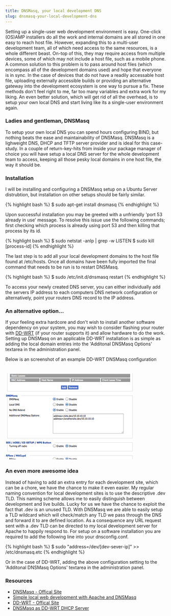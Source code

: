 ```yaml
---
title: DNSMasq, your local development DNS
slug: dnsmasq-your-local-development-dns
---
```


Setting up a single-user web development environment is easy.
One-click (OS)AMP installers do all the work and internal domains are all stored in one easy to reach host file.
However, expanding this to a multi-user development team, all of which need access to the same resources, is a whole different beast.
On-top of this, they may require access from multiple devices, some of which may not include a host file, such as a mobile phone.
A common solution to this problem is to pass around host files (which encompass all of the development domains used) and hope that everyone is in sync.
In the case of devices that do not have a readily accessable host file, uploading externally accessible builds or providing an alternative gateway into the development ecosystem is one way to pursue a fix.
These methods don't feel right to me, far too many variables and extra work for my liking.
An even better solution, which will get rid of all the overhead, is to setup your own local DNS and start living like its a single-user environment again.

### Ladies and gentleman, DNSMasq

To setup your own local DNS you can spend hours configuring BIND, but nothing beats the ease and maintainability of DNSMasq.
DNSMasq is a lighweight DNS, DHCP and TFTP server provider and is ideal for this case-study.
In a couple of return-key-hits from inside your package manager of choice you will have setup a local DNS server for the whole development team to access, keeping all those pesky local domains in one host file, the way it should be.

### Installation

I will be installing and configuring a DNSMasq setup on a Ubuntu Server distrubtion, but installation on other setups should be fairly similar.

{% highlight bash %}
$ sudo apt-get install dnsmasq
{% endhighlight %}

Upon successful installation you may be greeted with a unfriendly 'port 53 already in use' message.
To resolve this issue use the following commands; first checking which process is already using port 53 and then killing that process by its id.

{% highlight bash %}
$  sudo netstat -anlp | grep -w LISTEN
$  sudo kill [process-id]
{% endhighlight %}

The last step is to add all your local development domains to the host file found at <span class="snippet">/etc/hosts</span>.
Once all domains have been fully imported the final command that needs to be run is to restart DNSMasq.

{% highlight bash %}
$  sudo /etc/init.d/dnsmasq restart
{% endhighlight %}

To access your newly created DNS server, you can either individually add the servers IP address to each computers DNS network configuration or alternatively, point your routers DNS record to the IP address.

### An alternative option...

If your feeling extra hardcore and don't wish to install another software dependency on your system, you may wish to consider flashing your router with [DD-WRT](http://www.dd-wrt.com/) (if your router supports it) and allow hardware to do the work.
Setting up DNSMasq on an applicable DD-WRT installation is as simple as adding the local domain entries into the 'Additonal DNSMasq Options' textarea in the administration panel.

<p class="title centre"><span>Below is an screenshot of an example DD-WRT DNSMasq configuration</span></p>
<img style="margin-top:20px;" src="/posts/dnsmasq-your-local-development-dns/dd-wrt.png" class="centre shadow" /></a>

### An even more awesome idea

Instead of having to add an extra entry for each development site, which can be a chore, we have the chance to make it even easier.
My regular naming convention for local development sites is to use the descriptive <span class="snippet">.dev</span> TLD.
This naming scheme allows me to easily distinguish between development and live builds.
Lucky for us we have the chance to exploit the fact that <span class="snippet">.dev</span> is an unused TLD.
With DNSMasq we are able to easily setup a TLD wildcard which will check/match any TLD we pass through the DNS and forward it to are defined location.
As a consequence any URL request sent with a <span class="snippet">.dev</span> TLD can be directed to my local development server for Apache to happily respond to.
For setup on a software installation you are required to add the following line into your <span class="snippet">dnsconfig.conf</span>.

{% highlight bash %}
$  sudo "address=/dev/[dev-sever-ip]" >> /etc/dnsmasq.etc
{% endhighlight %}

Or in the case of DD-WRT, adding the above configuration setting to the 'Additonal DNSMasq Options' textarea in the administration panel.

### Resources

* [DNSMasq - Offical Site](http://www.thekelleys.org.uk/dnsmasq/doc.html)
* [Simple local web development with Apache and DNSMasq](http://davidwinter.me/articles/2011/06/18/simple-local-web-development-with-apache-and-dnsmasq/)
* [DD-WRT - Offical Site](http://www.dd-wrt.com/site/index)
* [DNSMasq as DD-WRT DHCP Server](http://www.dd-wrt.com/wiki/index.php/DNSMasq_as_DHCP_server)
